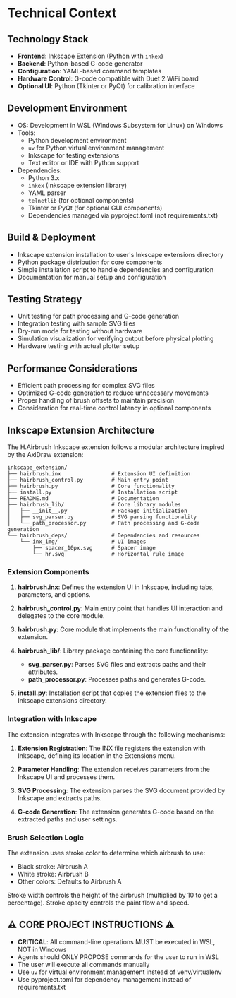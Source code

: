 # Technical Context

## Technology Stack
- **Frontend**: Inkscape Extension (Python with `inkex`)
- **Backend**: Python-based G-code generator
- **Configuration**: YAML-based command templates
- **Hardware Control**: G-code compatible with Duet 2 WiFi board
- **Optional UI**: Python (Tkinter or PyQt) for calibration interface

## Development Environment
- OS: Development in WSL (Windows Subsystem for Linux) on Windows
- Tools: 
  - Python development environment
  - `uv` for Python virtual environment management
  - Inkscape for testing extensions
  - Text editor or IDE with Python support
- Dependencies: 
  - Python 3.x
  - `inkex` (Inkscape extension library)
  - YAML parser
  - `telnetlib` (for optional components)
  - Tkinter or PyQt (for optional GUI components)
  - Dependencies managed via pyproject.toml (not requirements.txt)

## Build & Deployment
- Inkscape extension installation to user's Inkscape extensions directory
- Python package distribution for core components
- Simple installation script to handle dependencies and configuration
- Documentation for manual setup and configuration

## Testing Strategy
- Unit testing for path processing and G-code generation
- Integration testing with sample SVG files
- Dry-run mode for testing without hardware
- Simulation visualization for verifying output before physical plotting
- Hardware testing with actual plotter setup

## Performance Considerations
- Efficient path processing for complex SVG files
- Optimized G-code generation to reduce unnecessary movements
- Proper handling of brush offsets to maintain precision
- Consideration for real-time control latency in optional components

## Inkscape Extension Architecture

The H.Airbrush Inkscape extension follows a modular architecture inspired by the AxiDraw extension:

```
inkscape_extension/
├── hairbrush.inx                # Extension UI definition
├── hairbrush_control.py         # Main entry point
├── hairbrush.py                 # Core functionality
├── install.py                   # Installation script
├── README.md                    # Documentation
├── hairbrush_lib/               # Core library modules
│   ├── __init__.py              # Package initialization
│   ├── svg_parser.py            # SVG parsing functionality
│   └── path_processor.py        # Path processing and G-code generation
└── hairbrush_deps/              # Dependencies and resources
    └── inx_img/                 # UI images
        ├── spacer_10px.svg      # Spacer image
        └── hr.svg               # Horizontal rule image
```

### Extension Components

1. **hairbrush.inx**: Defines the extension UI in Inkscape, including tabs, parameters, and options.

2. **hairbrush_control.py**: Main entry point that handles UI interaction and delegates to the core module.

3. **hairbrush.py**: Core module that implements the main functionality of the extension.

4. **hairbrush_lib/**: Library package containing the core functionality:
   - **svg_parser.py**: Parses SVG files and extracts paths and their attributes.
   - **path_processor.py**: Processes paths and generates G-code.

5. **install.py**: Installation script that copies the extension files to the Inkscape extensions directory.

### Integration with Inkscape

The extension integrates with Inkscape through the following mechanisms:

1. **Extension Registration**: The INX file registers the extension with Inkscape, defining its location in the Extensions menu.

2. **Parameter Handling**: The extension receives parameters from the Inkscape UI and processes them.

3. **SVG Processing**: The extension parses the SVG document provided by Inkscape and extracts paths.

4. **G-code Generation**: The extension generates G-code based on the extracted paths and user settings.

### Brush Selection Logic

The extension uses stroke color to determine which airbrush to use:
- Black stroke: Airbrush A
- White stroke: Airbrush B
- Other colors: Defaults to Airbrush A

Stroke width controls the height of the airbrush (multiplied by 10 to get a percentage).
Stroke opacity controls the paint flow and speed.

## ⚠️ CORE PROJECT INSTRUCTIONS ⚠️
- **CRITICAL**: All command-line operations MUST be executed in WSL, NOT in Windows
- Agents should ONLY PROPOSE commands for the user to run in WSL
- The user will execute all commands manually
- Use `uv` for virtual environment management instead of venv/virtualenv
- Use pyproject.toml for dependency management instead of requirements.txt 